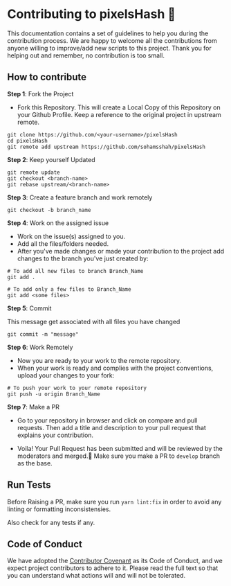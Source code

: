 # Contributing to **pixelsHash 📸**

This documentation contains a set of guidelines to help you during the contribution process. We are happy to welcome all the contributions from anyone willing to improve/add new scripts to this project. Thank you for helping out and remember, no contribution is too small.

## How to contribute

**Step 1**: Fork the Project

- Fork this Repository. This will create a Local Copy of this Repository on your Github Profile. Keep a reference to the original project in upstream remote.

```
git clone https://github.com/<your-username>/pixelsHash
cd pixelsHash
git remote add upstream https://github.com/sohamsshah/pixelsHash
```

**Step 2**: Keep yourself Updated

```
git remote update
git checkout <branch-name>
git rebase upstream/<branch-name>
```

**Step 3**: Create a feature branch and work remotely

```
git checkout -b branch_name
```

**Step 4**: Work on the assigned issue

- Work on the issue(s) assigned to you.
- Add all the files/folders needed.
- After you've made changes or made your contribution to the project add changes to the branch you've just created by:

```
# To add all new files to branch Branch_Name
git add .

# To add only a few files to Branch_Name
git add <some files>
```

**Step 5**: Commit

This message get associated with all files you have changed

```
git commit -m "message"
```

**Step 6**: Work Remotely

- Now you are ready to your work to the remote repository.
- When your work is ready and complies with the project conventions, upload your changes to your fork:

```
# To push your work to your remote repository
git push -u origin Branch_Name
```

**Step 7**: Make a PR

- Go to your repository in browser and click on compare and pull requests. Then add a title and description to your pull request that explains your contribution.

- Voila! Your Pull Request has been submitted and will be reviewed by the moderators and merged.🥳 Make sure you make a PR to `develop` branch as the base.

## Run Tests

Before Raising a PR, make sure you run `yarn lint:fix` in order to avoid any linting or formatting inconsistensies.

Also check for any tests if any.

## Code of Conduct

We have adopted the [Contributor Covenant](https://www.contributor-covenant.org/) as its Code of Conduct, and we expect project contributors to adhere to it. Please read the full text so that you can understand what actions will and will not be tolerated.
